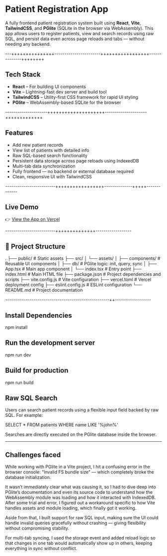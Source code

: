#  Patient Registration App

A fully frontend patient registration system built using **React**, **Vite**, **TailwindCSS**, and **PGlite** (SQLite in the browser via WebAssembly). This app allows users to register patients, view and search records using raw SQL, and persist data even across page reloads and tabs — without needing any backend.

---+++++++++++++++-----------------------+++++++++++++++++--------------++++++++

##  Tech Stack

-  **React** – For building UI components
-  **Vite** – Lightning-fast dev server and build tool
-  **TailwindCSS** – Utility-first CSS framework for rapid UI styling
-  **PGlite** – WebAssembly-based SQLite for the browser

---------------------++++++++++++++++++++---------------------+++++++++++++
##  Features

- Add new patient records
-  View list of patients with detailed info
-  Raw SQL-based search functionality
-  Persistent data storage across page reloads using IndexedDB
-  Multi-tab data synchronization
-  Fully frontend — no backend or external database required
-  Clean, responsive UI with TailwindCSS

-------------------------+++++++++++++++++--------------+++++-------------

##  Live Demo

👉 [View the App on Vercel](https://med-rec-teal.vercel.app/)

-------------------------++++++++++++++------------------

## 📁 Project Structure

.
├── public/                     # Static assets
├── src/
│   └── assets/
│       ├── components/         # Reusable UI components
│       ├── db/                 # PGlite logic: init, query, sync
│       ├── App.tsx            # Main app component
│       └── index.tsx          # Entry point
├── index.html                  # Main HTML file
├── package.json                # Project dependencies and scripts
├── vite.config.js              # Vite configuration
├── vercel.toml                # Vercel deployment config
├── eslint.config.js           # ESLint configuration
└── README.md                  # Project documentation

----------------------------------------------------++------------------


## Install Dependencies
npm install

## Run the development server
npm run dev

## Build for production
npm run build

 ## Raw SQL Search
 Users can search patient records using a flexible input field backed by raw SQL. For example:

 SELECT * FROM patients WHERE name LIKE '%john%'

Searches are directly executed on the PGlite database inside the browser.

------------

## Challenges faced
While working with PGlite in a Vite project, I hit a confusing error in the browser console:
"Invalid FS bundle size" — which completely broke the database initialization.

It wasn’t immediately clear what was causing it, so I had to dive deep into PGlite’s documentation and even its source code to understand how the WebAssembly module was loading and how it interacted with IndexedDB. After some trial and error, I figured out a workaround specific to how Vite handles assets and module loading, which finally got it working.

Aside from that, I built support for raw SQL input, making sure the UI could handle invalid queries gracefully without crashing — giving flexibility without compromising stability.

For multi-tab syncing, I used the storage event and added reload logic so that changes in one tab would automatically show up in others, keeping everything in sync without conflict.